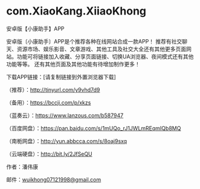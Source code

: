 # com.XiaoKang.XiiaoKhong
安卓版【小康助手】APP 
 
 
安卓版〔小康助手〕APP是个推荐各种在线网站合成一款APP！ 
推荐有社交聊天、资源市场、娱乐影音、文章游戏、其他工具及社交大全还有其他更多页面网站。功能可将链接加入收藏、分享页面链接、切换UA浏览器、夜间模式还有其他功能等等。 
还有其他页面及其他功能有待增加制作更多！ 
 
  
  
 
下载APP链接：[请复制链接到外置浏览器下载]   
 
（推荐）：http://tinyurl.com/y9vhd7d9 
 
（备用）：https://bccji.com/p/xkzs 
 
（蓝奏云）：https://www.lanzous.com/b587947 
 
（百度网盘）：https://pan.baidu.com/s/1mUQo_rJ1JWLmREqmIQb8MQ 
 
（南栀网盘）：http://yun.abbcca.com/s/8oaj9sxq 
 
（云端硬盘）：http://bit.ly/2JfSeQU 
 

  


作者：潘伟康 

邮件：wuikhong07121998@gmail.com 
